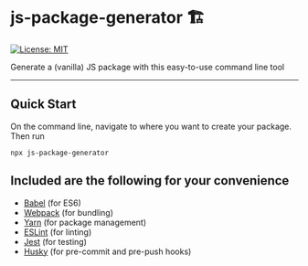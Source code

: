 # js-package-generator 🏗

[![License: MIT](https://img.shields.io/badge/License-MIT-yellow.svg)](https://opensource.org/licenses/MIT)

Generate a (vanilla) JS package with this easy-to-use command line tool

---

## Quick Start

On the command line, navigate to where you want to create your package. Then run

```
npx js-package-generator
```

## Included are the following for your convenience

- [Babel](https://babeljs.io/) (for ES6)
- [Webpack](https://webpack.js.org/) (for bundling)
- [Yarn](https://yarnpkg.com/lang/en/) (for package management)
- [ESLint](https://eslint.org/) (for linting)
- [Jest](https://facebook.github.io/jest/) (for testing)
- [Husky](https://github.com/typicode/husky) (for pre-commit and pre-push hooks)
